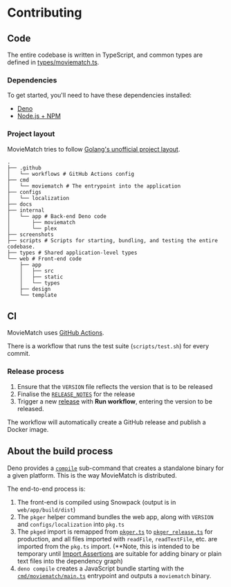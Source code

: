 # Contributing

## Code

The entire codebase is written in TypeScript, and common types are defined in [types/moviematch.ts](types/moviematch.ts).

### Dependencies

To get started, you'll need to have these dependencies installed:

- [Deno](https://deno.land)
- [Node.js + NPM](https://nodejs.org/en/)

### Project layout

MovieMatch tries to follow [Golang's unofficial project layout](https://github.com/golang-standards/project-layout).

```
.
├── .github
│   └── workflows # GitHub Actions config
├── cmd
│   └── moviematch # The entrypoint into the application
├── configs
│   └── localization
├── docs
├── internal
│   └── app # Back-end Deno code
│       ├── moviematch
│       └── plex
├── screenshots
├── scripts # Scripts for starting, bundling, and testing the entire codebase.
├── types # Shared application-level types
└── web # Front-end code
    ├── app
    │   ├── src
    │   ├── static
    │   └── types
    ├── design
    └── template
```

## CI

MovieMatch uses [GitHub Actions](https://github.com/features/actions).

There is a workflow that runs the test suite (`scripts/test.sh`) for every commit.

### Release process

1. Ensure that the `VERSION` file reflects the version that is to be released
2. Finalise the [`RELEASE_NOTES`](./RELEASE_NOTES.markdown) for the release
3. Trigger a new [release](https://github.com/LukeChannings/moviematch/actions/workflows/release.yaml) with **Run workflow**, entering the version to be released.

The workflow will automatically create a GitHub release and publish a Docker image.

## About the build process

Deno provides a [`compile`](https://deno.land/manual@v1.8.2/tools/compiler) sub-command that creates a standalone binary for a given platform. This is the way MovieMatch is distributed.

The end-to-end process is:

1. The front-end is compiled using Snowpack (output is in `web/app/build/dist`)
2. The `pkger` helper command bundles the web app, along with `VERSION` and `configs/localization` into `pkg.ts`
3. The `pkged` import is remapped from [`pkger.ts`](https://github.com/LukeChannings/moviematch/blob/main/internal/app/moviematch/util/pkger.ts) to [`pkger_release.ts`](https://github.com/LukeChannings/moviematch/blob/main/internal/app/moviematch/util/pkger_release.ts) for production, and all files imported with `readFile`, `readTextFile`, etc. are imported from the `pkg.ts` import. (**Note, this is intended to be temporary until [Import Assertions](https://github.com/denoland/deno/issues/7623) are suitable for adding binary or plain text files into the dependency graph)
4. `deno compile` creates a JavaScript bundle starting with the [`cmd/moviematch/main.ts`](https://github.com/LukeChannings/moviematch/blob/main/cmd/moviematch/main.ts) entrypoint and outputs a `moviematch` binary.
